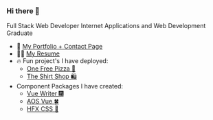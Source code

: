 ### Hi there 👋
Full Stack Web Developer
Internet Applications and Web Development Graduate

- 🌱 <a href='https://quelchx.com'>My Portfolio + Contact Page </a>
- 👨‍💼 <a href='https://github.com/quelchx/quelchx/blob/main/docs/equelch_resume.pdf'>My Resume</a>
- 🔥 Fun project's I have deployed:
  - <a href='https://one-free-pizza.netlify.app/'>One Free Pizza 🍕</a>
  - <a href='https://the-shirt-shop.netlify.app/'>The Shirt Shop 🛍️</a> 
- Component Packages I have created:
  - <a href='www.npmjs.com/package/vue-writer'>Vue Writer 🎆</a>
  - <a href='www.npmjs.com/package/aos-vue'>AOS Vue 🍀</a>
  - <a href='www.npmjs.com/package/hfx-css'>HFX CSS 🌠</a> 
